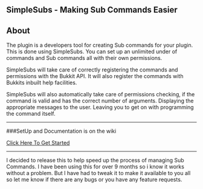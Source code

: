 SimpleSubs - Making Sub Commands Easier
------------------

About
-----
The plugin is a developers tool for creating Sub commands for your plugin. This is done using SimpleSubs.
You can set up an unlimited under of commands and Sub commands all with their own permissions.

SimpleSubs will take care of correctly registering the commands and permissions with the Bukkit API.
It will also register the commands with Bukkits inbuilt help facilities.

SimpleSubs will also automatically take care of permissions checking, if the command is valid and has the correct
number of arguments. Displaying the appropriate messages to the user. Leaving you to get on with programming the
command itself.

***

###SetUp and Documentation is on the wiki

[Click Here To Get Started](https://github.com/Relicum/SimpleSubs/wiki/)

***

I decided to release this to help speed up the process of managing Sub Commands. I have been using this for over
9 months so i know it works without a problem. But I have had to tweak it to make it available to you all so let
me know if there are any bugs or you have any feature requests.

